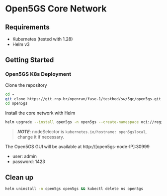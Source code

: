 # Open5GS Core Network

## Requirements

- Kubernetes (tested with 1.28)
- Helm v3

## Getting Started

### Open5GS K8s Deployment

Clone the repository

```sh
cd ~
git clone https://git.rnp.br/openran/fase-1/testbed/sw/5gc/open5gs.git
cd open5gs
```

Install the core network with Helm

```sh
helm upgrade --install open5gs -n open5gs --create-namespace oci://registry-1.docker.io/gradiant/open5gs --version 2.2.6 -f ./configs/values-testbed.yaml
```

> **_NOTE_**: nodeSelector is `kubernetes.io/hostname: open5gslocal`, change it if necessary.

The Open5GS GUI will be available at http://[open5gs-node-IP]:30999

- user: admin
- password: 1423


## Clean up

```sh
helm uninstall -n open5gs open5gs && kubectl delete ns open5gs
```